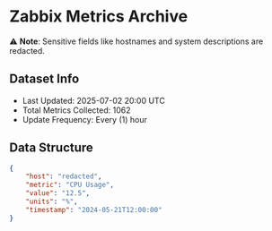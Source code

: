 # Zabbix Metrics Archive

⚠️ **Note**: Sensitive fields like hostnames and system descriptions are redacted.

## Dataset Info
- Last Updated: 2025-07-02 20:00 UTC
- Total Metrics Collected: 1062
- Update Frequency: Every (1) hour

## Data Structure
```json
{
    "host": "redacted",
    "metric": "CPU Usage",
    "value": "12.5",
    "units": "%",
    "timestamp": "2024-05-21T12:00:00"
}
```
